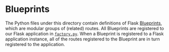 # Blueprints

The Python files under this directory contain definitions of Flask [Blueprints][0], which are modular groups of (related) routes. All Blueprints are registered to our Flask application in [`factory.py`][1]. When a Blueprint is registered to a Flask application instance, all of the routes registered to the Blueprint are in turn registered to the application.

[0]: https://flask.palletsprojects.com/en/2.0.x/blueprints/
[1]: main-webserver/app/factory.py
